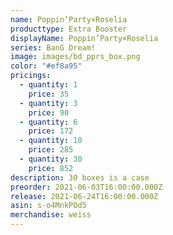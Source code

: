 ```yaml
---
name: Poppin’Party×Roselia
producttype: Extra Booster
displayName: Poppin’Party×Roselia
series: BanG Dream!
image: images/bd_pprs_box.png
color: "#ef8a95"
pricings:
  - quantity: 1
    price: 35
  - quantity: 3
    price: 90
  - quantity: 6
    price: 172
  - quantity: 10
    price: 285
  - quantity: 30
    price: 852
description: 30 boxes is a case
preorder: 2021-06-03T16:00:00.000Z
release: 2021-06-24T16:00:00.000Z
asin: s-o4MnkPOd5
merchandise: weiss
---
```

